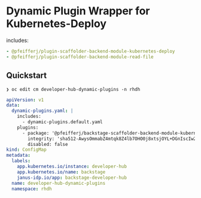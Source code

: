 # Dynamic Plugin Wrapper for Kubernetes-Deploy

includes:

```yaml
- @pfeifferj/plugin-scaffolder-backend-module-kubernetes-deploy
- @pfeifferj/plugin-scaffolder-backend-module-read-file
```

## Quickstart

`❯ oc edit cm developer-hub-dynamic-plugins -n rhdh`

```yaml
apiVersion: v1
data:
  dynamic-plugins.yaml: |
    includes:
      - dynamic-plugins.default.yaml
    plugins:
      - package: '@pfeifferj/backstage-scaffolder-backend-module-kubernetes-deploy-dynamic'
        integrity: 'sha512-AwysOmmabZ4mtqk8Z4lb7OHO0j8xtsjOYL+DGnIscIw2RdM6zIjsanbM2EWrLw+Q4N3cEht0gRJAjxW7SWEoFQ==' # check with npm info
        disabled: false
kind: ConfigMap
metadata:
  labels:
    app.kubernetes.io/instance: developer-hub
    app.kubernetes.io/name: backstage
    janus-idp.io/app: backstage-developer-hub
  name: developer-hub-dynamic-plugins
  namespace: rhdh
```
